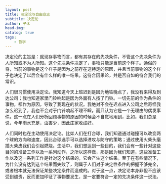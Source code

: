 ```yaml
---
layout: post
title: 决定论与自由意志
subtitle: 决定论
author: 子木
head-img: 
catalog: true
tags:
    - 哲学
---
```


决定论的主旨是：就现存事物而言，都有其存在的先决条件，不管这个先决条件为人所知或不为人所知。这个先决条件决定了，事物只能是当前这个样子。通俗的将，当前的事物是这个样子是因为之前存在这特定的原因，并且当前事物的这个样子也决定了以后会有什么样的唯一结果。这符合因果论，并是否自如的符合我们的常识。

人们很习惯使用决定论。我知道今天上班迟到是因为地铁晚点了，我没有来得及到达公司；我也知道家里门铃响起是因为外面有人按了门铃。一切先前的作为条件的事物，都作为原因，导致了我现在的状况。我绝对不会在迟点进入公司之后奇怪我怎么迟到了，我也不会对于门铃响起不理不睬，而只认为它是一个无理由的偶发事件。这一点在人们分析回顾事物的原因的时候会不自觉地用到，比如，我们总是说，今年雨水充足，虫害少，因此庄家收成好。

人们同时也在主动使用决定论。比如人们在打台球，我们知道通过碰撞可以改变两个球的方向和速度，因此台球选手可以选择进攻与防守的策略；通过使用火柴头磨插火柴皮我们会引起燃烧。生活中，我们想达到一些目的，我们会有一些针对这些目的的准备工作以及一系列动作，之所以这样做，那是因为我们知道，这些准备工作以及这一系列工作是针对这个结果的，它会产生这个结果。至于在有些情况下，为什么没有达到这个结果而失败了，则属于人们对于决定性条件的把握不够完全，或者根本就无法保证某些决定条件而造成的。对于这一点，决定论本身非但不应该受到谴责，反而更加印证了事物要发生，是一定要符合一定的先决条件这一说法。


